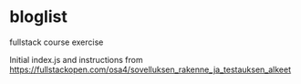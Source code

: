 # bloglist
fullstack course exercise

Initial index.js and instructions from https://fullstackopen.com/osa4/sovelluksen_rakenne_ja_testauksen_alkeet

